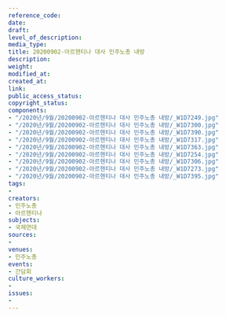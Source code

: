 ```yaml
---
reference_code: 
date: 
draft: 
level_of_description: 
media_type: 
title: 20200902-아르헨티나 대사 민주노총 내방
description: 
weight: 
modified_at: 
created_at: 
link: 
public_access_status: 
copyright_status: 
components:
- "/2020년/9월/20200902-아르헨티나 대사 민주노총 내방/_W1D7249.jpg"
- "/2020년/9월/20200902-아르헨티나 대사 민주노총 내방/_W1D7300.jpg"
- "/2020년/9월/20200902-아르헨티나 대사 민주노총 내방/_W1D7390.jpg"
- "/2020년/9월/20200902-아르헨티나 대사 민주노총 내방/_W1D7317.jpg"
- "/2020년/9월/20200902-아르헨티나 대사 민주노총 내방/_W1D7363.jpg"
- "/2020년/9월/20200902-아르헨티나 대사 민주노총 내방/_W1D7254.jpg"
- "/2020년/9월/20200902-아르헨티나 대사 민주노총 내방/_W1D7306.jpg"
- "/2020년/9월/20200902-아르헨티나 대사 민주노총 내방/_W1D7273.jpg"
- "/2020년/9월/20200902-아르헨티나 대사 민주노총 내방/_W1D7395.jpg"
tags:
- 
creators:
- 민주노총
- 아르헨티나
subjects:
- 국제연대
sources:
- 
venues:
- 민주노총
events:
- 간담회
culture_workers:
- 
issues:
- 
---
```

